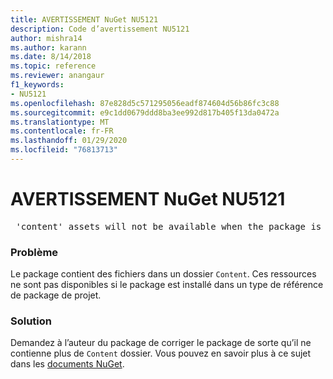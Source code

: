 ```yaml
---
title: AVERTISSEMENT NuGet NU5121
description: Code d’avertissement NU5121
author: mishra14
ms.author: karann
ms.date: 8/14/2018
ms.topic: reference
ms.reviewer: anangaur
f1_keywords:
- NU5121
ms.openlocfilehash: 87e828d5c571295056eadf874604d56b86fc3c88
ms.sourcegitcommit: e9c1dd0679ddd8ba3ee992d817b405f13da0472a
ms.translationtype: MT
ms.contentlocale: fr-FR
ms.lasthandoff: 01/29/2020
ms.locfileid: "76813713"
---
```

# <a name="nuget-warning-nu5121"></a>AVERTISSEMENT NuGet NU5121
<pre> 'content' assets will not be available when the package is installed after the migration.</pre>

### <a name="issue"></a>Problème

Le package contient des fichiers dans un dossier `Content`. Ces ressources ne sont pas disponibles si le package est installé dans un type de référence de package de projet.


### <a name="solution"></a>Solution

Demandez à l’auteur du package de corriger le package de sorte qu’il ne contienne plus de `Content` dossier. Vous pouvez en savoir plus à ce sujet dans les [documents NuGet](../../consume-packages/migrate-packages-config-to-package-reference.md).

